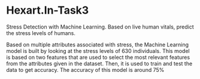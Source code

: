# Hexart.In-Task3
Stress Detection with Machine Learning. Based on live human vitals, predict the stress levels of humans.

Based on multiple attributes associated with stress, the Machine Learning model is built by looking at the stress levels of 630 individuals.
This model is based on two features that are used to select the most relevant features from the attributes given in the dataset. Then, it is used to train and test the data to get accuracy. 
The accuracy of this model is around 75%
